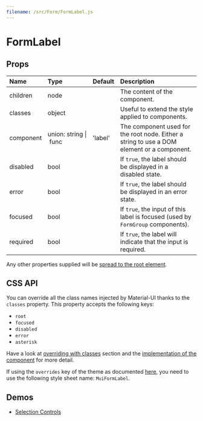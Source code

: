 ```yaml
---
filename: /src/Form/FormLabel.js
---
```


<!--- This documentation is automatically generated, do not try to edit it. -->

# FormLabel



## Props

| Name | Type | Default | Description |
|:-----|:-----|:--------|:------------|
| <span class="prop-name">children</span> | <span class="prop-type">node |  | The content of the component. |
| <span class="prop-name">classes</span> | <span class="prop-type">object |  | Useful to extend the style applied to components. |
| <span class="prop-name">component</span> | <span class="prop-type">union:&nbsp;string&nbsp;&#124;<br>&nbsp;func<br> | <span class="prop-default">'label'</span> | The component used for the root node. Either a string to use a DOM element or a component. |
| <span class="prop-name">disabled</span> | <span class="prop-type">bool |  | If `true`, the label should be displayed in a disabled state. |
| <span class="prop-name">error</span> | <span class="prop-type">bool |  | If `true`, the label should be displayed in an error state. |
| <span class="prop-name">focused</span> | <span class="prop-type">bool |  | If `true`, the input of this label is focused (used by `FormGroup` components). |
| <span class="prop-name">required</span> | <span class="prop-type">bool |  | If `true`, the label will indicate that the input is required. |

Any other properties supplied will be [spread to the root element](/guides/api#spread).

## CSS API

You can override all the class names injected by Material-UI thanks to the `classes` property.
This property accepts the following keys:
- `root`
- `focused`
- `disabled`
- `error`
- `asterisk`

Have a look at [overriding with classes](/customization/overrides#overriding-with-classes) section
and the [implementation of the component](https://github.com/mui-org/material-ui/tree/v1-beta/src/Form/FormLabel.js)
for more detail.

If using the `overrides` key of the theme as documented
[here](/customization/themes#customizing-all-instances-of-a-component-type),
you need to use the following style sheet name: `MuiFormLabel`.

## Demos

- [Selection Controls](/demos/selection-controls)

